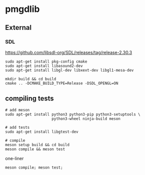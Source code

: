 # pmgdlib

## External
### SDL
https://github.com/libsdl-org/SDL/releases/tag/release-2.30.3
```
sudo apt-get install pkg-config cmake
sudo apt-get install libasound2-dev
sudo apt-get install libgl-dev libxext-dev libgl1-mesa-dev

mkdir build && cd build
cmake .. -DCMAKE_BUILD_TYPE=Release -DSDL_OPENGL=ON
```

## compiling tests
```
# add meson
sudo apt-get install python3 python3-pip python3-setuptools \
                     python3-wheel ninja-build meson

# add tests
sudo apt-get install libgtest-dev

# compile
meson setup build && cd build
meson compile && meson test
```

one-liner
```
meson compile; meson test;
```
